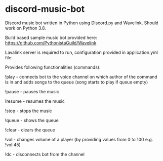 # discord-music-bot

Discord music bot written in Python using Discord.py and Wavelink. Should work on Python 3.8.

Build based sample music bot provided here: https://github.com/PythonistaGuild/Wavelink

Lavalink server is required to run, configuration provided in application.yml file.

Provides following functionalities (commands):

!play - connects bot to the voice channel on which author of the command is in and adds songs to the queue (song starts to play if queue empty)

!pause - pauses the music

!resume - resumes the music

!stop - stops the music

!queue - shows the queue 

!clear - clears the queue

!vol - changes volume of a player (by providing values from 0 to 100 e.g. !vol 45)

!dc - disconnects bot from the channel
